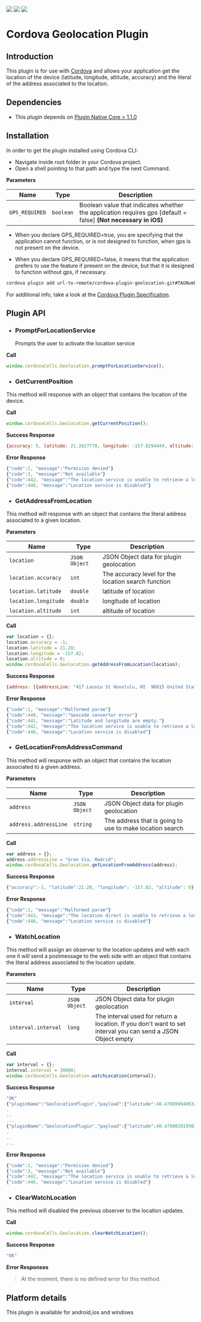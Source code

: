 <a href="url-repo"><img src="https://img.shields.io/badge/android-available-green.svg?style=flat"/></a>
<a href="url-repo"><img src="https://img.shields.io/badge/ios-available-green.svg?style=flat"/></a>
<a href="url-repo"><img src="https://img.shields.io/badge/windows-available-green.svg?style=flat"/></a>

# Cordova Geolocation Plugin

## Introduction

This plugin is for use with [Cordova](http://incubator.apache.org/cordova/) and allows your application get the location of the device (latitude, longitude, altitude, accuracy) and the literal of the address associated to the location.

## Dependencies

+ This plugin depends on [Plugin Native Core > 1.1.0](url-to-remote/cordova-cells-native-core.git)

## Installation

In order to get the plugin installed using Cordova CLI:

+ Navigate inside root folder in your Cordova project.
+ Open a shell pointing to that path and type the next Command.

**Parameters**

Name | Type | Description
--------- | ------------ | ------------
`GPS_REQUIRED` | `boolean` | Boolean value that indicates whether the application requires gps [default = false] **(Not necessary in iOS)**

+ When you declare GPS_REQUIRED=true, you are specifying that the application cannot function, or is not designed to function, when gps is not present on the device.

+ When you declare GPS_REQUIRED=false, it means that the application prefers to use the feature if present on the device, but that it is designed to function without gps, if necessary.


~~~sh
cordova plugin add url-to-remote/cordova-plugin-geolocation.git#TAGNumber
~~~

For additional info, take a look at the [Cordova Plugin Specification](https://github.com/alunny/cordova-plugin-spec).

## Plugin API

* ### PromptForLocationService

  Prompts the user to activate the location service

**Call**

~~~js
window.cordovaCells.Geolocation.promptForLocationService();
~~~


* ### GetCurrentPosition

This method will response with an object that contains the location of the device.

**Call**

~~~js
window.cordovaCells.Geolocation.getCurrentPosition();
~~~

**Success Response**

~~~js
{accuracy: 5, latitude: 21.2827778, longitude: -157.8294444, altitude: 0}
~~~

**Error Response**

~~~js
{"code":2, "message":"Permision denied"}
{"code":3, "message":"Not available"}
{"code":442, "message":"The location service is unable to retrieve a location right away."}
{"code":446, "message":"Location service is disabled"}
~~~

* ### GetAddressFromLocation

This method will response with an object that contains the literal address associated to a given location.

**Parameters**

Name | Type | Description
--------- | ------------ | ------------
`location` | `JSON Object` |JSON Object data for plugin geolocation
`location.accuracy` | `int` | The accuracy level for the location search function
`location.latitude` | `double` | latitude of location
`location.longitude` | `double` | longitude of location
`location.altitude` | `int` | altitude of location

**Call**

~~~js
var location = {};
location.accuracy = -1;
location.latitude = 21.28;
location.longitude = -157.82;
location.altitude = 0;
window.cordovaCells.Geolocation.getAddressFromLocation(location);
~~~

**Success Response**

~~~js
{address: [{addressLine: "417 Launiu St Honolulu, HI  96815 United States ", longitude: -157.8294444, latitude: 21.2827778}]}
~~~

**Error Response**

~~~js
{"code":1, "message":"Malformed param"}
{"code":440, "message":"Geocode converter error"}
{"code":441, "message":"Latitude and longitude are empty."}
{"code":442, "message":"The location service is unable to retrieve a location right away."}
{"code":446, "message":"Location service is disabled"}
~~~

* ### GetLocationFromAddressCommand

This method will response with an object that contains the location associated to a given address.

**Parameters**

Name | Type | Description
--------- | ------------ | ------------
`address` | `JSON Object` |JSON Object data for plugin geolocation
`address.addressLine` | `string` | The address that is going to use to make location search

**Call**

~~~js
var address = {};
address.addressLine = "Gran Via, Madrid";
window.cordovaCells.Geolocation.getLocationFromAddress(address);
~~~

**Success Response**

~~~js
{"accuracy":-1, "latitude":21.28, "longitude": -157.82, "altitude": 0}
~~~

**Error Response**

~~~js
{"code":1, "message":"Malformed param"}
{"code":443, "message":"The location direct is unable to retrieve a location right away."}
{"code":446, "message":"Location service is disabled"}
~~~

* ### WatchLocation

This method will assign an observer to the location updates and with each one it will send a postmessage to the web side with an object that contains the literal address associated to the location update.

**Parameters**

Name | Type | Description
--------- | ------------ | ------------
`interval` | `JSON Object` |JSON Object data for plugin geolocation
`interval.interval` | `long` | The interval used for return a location. If you don't want to set interval you can send a JSON Object empty

**Call**

~~~js
var interval = {};
interval.interval = 30000;
window.cordovaCells.Geolocation.watchLocation(interval);
~~~

**Success Response**

~~~js
"OK"
{"pluginName":"GeolocationPlugin","payload":{"latitude":40.47989994863291,"longitude":-3.703401088714599,"accuracy":5,"altitude":0},"origin":"cellsNativePlugin","action":"location"}
.
..
...
{"pluginName":"GeolocationPlugin","payload":{"latitude":40.47980201998346,"longitude":-3.701287508010864,"accuracy":5,"altitude":0},"origin":"cellsNativePlugin","action":"location"}
.
..
...
~~~

**Error Response**

~~~js
{"code":2, "message":"Permision denied"}
{"code":3, "message":"Not available"}
{"code":442, "message":"The location service is unable to retrieve a location right away."}
{"code":446, "message":"Location service is disabled"}
~~~

* ### ClearWatchLocation

This method will disabled the previous observer to the location updates.

**Call**

~~~js
window.cordovaCells.Geolocation.clearWatchLocation();
~~~

**Success Response**

~~~js
"OK"
~~~
**Error Responses**

> At the moment, there is no defined error for this method.

## Platform details

This plugin is available for android,ios and windows
